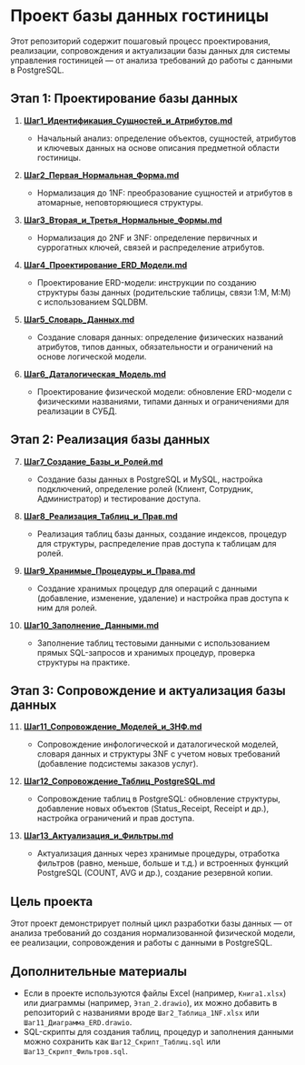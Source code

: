 # Проект базы данных гостиницы

Этот репозиторий содержит пошаговый процесс проектирования, реализации, сопровождения и актуализации базы данных для системы управления гостиницей — от анализа требований до работы с данными в PostgreSQL.

## Этап 1: Проектирование базы данных

1. **[Шаг1_Идентификация_Сущностей_и_Атрибутов.md](Шаг1_Идентификация_Сущностей_и_Атрибутов.md)**  
   - Начальный анализ: определение объектов, сущностей, атрибутов и ключевых данных на основе описания предметной области гостиницы.

2. **[Шаг2_Первая_Нормальная_Форма.md](Шаг2_Первая_Нормальная_Форма.md)**  
   - Нормализация до 1NF: преобразование сущностей и атрибутов в атомарные, неповторяющиеся структуры.

3. **[Шаг3_Вторая_и_Третья_Нормальные_Формы.md](Шаг3_Вторая_и_Третья_Нормальные_Формы.md)**  
   - Нормализация до 2NF и 3NF: определение первичных и суррогатных ключей, связей и распределение атрибутов.

4. **[Шаг4_Проектирование_ERD_Модели.md](Шаг4_Проектирование_ERD_Модели.md)**  
   - Проектирование ERD-модели: инструкции по созданию структуры базы данных (родительские таблицы, связи 1:М, М:М) с использованием SQLDBM.

5. **[Шаг5_Словарь_Данных.md](Шаг5_Словарь_Данных.md)**  
   - Создание словаря данных: определение физических названий атрибутов, типов данных, обязательности и ограничений на основе логической модели.

6. **[Шаг6_Даталогическая_Модель.md](Шаг6_Даталогическая_Модель.md)**  
   - Проектирование физической модели: обновление ERD-модели с физическими названиями, типами данных и ограничениями для реализации в СУБД.

## Этап 2: Реализация базы данных

7. **[Шаг7_Создание_Базы_и_Ролей.md](Шаг7_Создание_Базы_и_Ролей.md)**  
   - Создание базы данных в PostgreSQL и MySQL, настройка подключений, определение ролей (Клиент, Сотрудник, Администратор) и тестирование доступа.

8. **[Шаг8_Реализация_Таблиц_и_Прав.md](Шаг8_Реализация_Таблиц_и_Прав.md)**  
   - Реализация таблиц базы данных, создание индексов, процедур для структуры, распределение прав доступа к таблицам для ролей.

9. **[Шаг9_Хранимые_Процедуры_и_Права.md](Шаг9_Хранимые_Процедуры_и_Права.md)**  
   - Создание хранимых процедур для операций с данными (добавление, изменение, удаление) и настройка прав доступа к ним для ролей.

10. **[Шаг10_Заполнение_Данными.md](Шаг10_Заполнение_Данными.md)**  
    - Заполнение таблиц тестовыми данными с использованием прямых SQL-запросов и хранимых процедур, проверка структуры на практике.

## Этап 3: Сопровождение и актуализация базы данных

11. **[Шаг11_Сопровождение_Моделей_и_3НФ.md](Шаг11_Сопровождение_Моделей_и_3НФ.md)**  
    - Сопровождение инфологической и даталогической моделей, словаря данных и структуры 3NF с учетом новых требований (добавление подсистемы заказов услуг).

12. **[Шаг12_Сопровождение_Таблиц_PostgreSQL.md](Шаг12_Сопровождение_Таблиц_PostgreSQL.md)**  
    - Сопровождение таблиц в PostgreSQL: обновление структуры, добавление новых объектов (Status_Receipt, Receipt и др.), настройка ограничений и прав доступа.

13. **[Шаг13_Актуализация_и_Фильтры.md](Шаг13_Актуализация_и_Фильтры.md)**  
    - Актуализация данных через хранимые процедуры, отработка фильтров (равно, меньше, больше и т.д.) и встроенных функций PostgreSQL (COUNT, AVG и др.), создание резервной копии.

## Цель проекта
Этот проект демонстрирует полный цикл разработки базы данных — от анализа требований до создания нормализованной физической модели, ее реализации, сопровождения и работы с данными в PostgreSQL.

## Дополнительные материалы
- Если в проекте используются файлы Excel (например, `Книга1.xlsx`) или диаграммы (например, `Этап_2.drawio`), их можно добавить в репозиторий с названиями вроде `Шаг2_Таблица_1NF.xlsx` или `Шаг11_Диаграмма_ERD.drawio`.
- SQL-скрипты для создания таблиц, процедур и заполнения данными можно сохранить как `Шаг12_Скрипт_Таблиц.sql` или `Шаг13_Скрипт_Фильтров.sql`.
